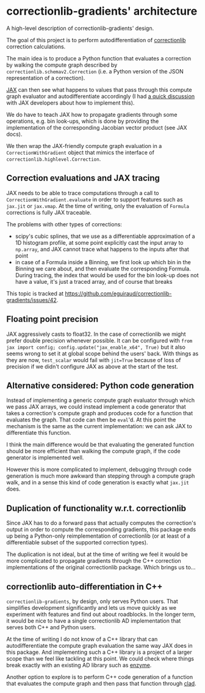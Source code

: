 # correctionlib-gradients' architecture

A high-level description of correctionlib-gradients' design.

The goal of this project is to perform autodifferentiation of
[correctionlib](https://github.com/cms-nanoAOD/correctionlib) correction calculations.

The main idea is to produce a Python function that evaluates a correction
by walking the compute graph described by `correctionlib.schemav2.Correction` (i.e. a
Python version of the JSON representation of a correction).

[JAX](https://jax.readthedocs.io/en/latest/index.html) can then see what happens to values
that pass through this compute graph evaluator and autodifferentiate accordingly (I had
[a quick discussion](https://github.com/google/jax/discussions/17715#discussioncomment-7077462) with
JAX developers about how to implement this).

We do have to teach JAX how to propagate gradients through some operations, e.g. bin look-ups,
which is done by providing the implementation of the corresponding Jacobian vector product
(see JAX docs).

We then wrap the JAX-friendly compute graph evaluation in a `CorrectionWithGradient` object
that mimics the interface of `correctionlib.highlevel.Correction`.

## Correction evaluations and JAX tracing

JAX needs to be able to trace computations through a call to `CorrectionWithGradient.evaluate`
in order to support features such as `jax.jit` or `jax.vmap`.
At the time of writing, only the evaluation of `Formula` corrections is fully JAX traceable.

The problems with other types of corrections:

- scipy's cubic splines, that we use as a differentiable approximation of a 1D histogram profile, at some
  point explicitly cast the input array to `np.array`, and JAX cannot trace what happens to the inputs
  after that point
- in case of a Formula inside a Binning, we first look up which bin in the Binning we care about, and
  then evaluate the corresponding Formula. During tracing, the index that would be used for the bin
  look-up does not have a value, it's just a traced array, and of course that breaks

This topic is tracked at https://github.com/eguiraud/correctionlib-gradients/issues/42.

## Floating point precision

JAX aggressively casts to float32.
In the case of correctionlib we might prefer double precision whenever possible.
It can be configured with `from jax import config; config.update("jax_enable_x64", True)`
but it also seems wrong to set it at global scope behind the users' back.
With things as they are now, `test_scalar` would fail with `jit=True` because of loss of precision
if we didn't configure JAX as above at the start of the test.

## Alternative considered: Python code generation

Instead of implementing a generic compute graph evaluator through which we pass
JAX arrays, we could instead implement a code generator that takes a correction's
compute graph and produces code for a function that evaluates the graph.
That code can then be `eval`'d. At this point the mechanism is the same as the
current implementation: we can ask JAX to differentiate this function.

I think the main difference would be that evaluating the generated function should
be more efficient than walking the compute graph, if the code generator is implemented
well.

However this is more complicated to implement, debugging through code generation is
much more awkward than stepping through a compute graph walk, and in a sense this
kind of code generation is exactly what `jax.jit` does.

## Duplication of functionality w.r.t. correctionlib

Since JAX has to do a forward pass that actually computes the correction's output in
order to compute the corresponding gradients, this package ends up being a Python-only
reimplementation of correctionlib (or at least of a differentiable subset of the supported
correction types).

The duplication is not ideal, but at the time of writing we feel it would
be more complicated to propagate gradients through the C++ correction implementations of the
original correctionlib package. Which brings us to...

## correctionlib auto-differentiation in C++

`correctionlib-gradients`, by design, only serves Python users.
That simplifies development significantly and lets us move quickly as we experiment
with features and find out about roadblocks.
In the longer term, it would be nice to have a single correctionlib AD implementation
that serves both C++ and Python users.

At the time of writing I do not know of a C++ library that can autodifferentiate the
compute graph evaluation the same way JAX does in this package.
And implementing such a C++ library is a project of a larger scope than we feel like
tackling at this point. We could check where things break exactly with an
existing AD library such as [enzyme](https://enzyme.mit.edu).

Another option to explore is to perform C++ code generation of a function that evaluates
the compute graph and then pass that function through [clad](https://github.com/vgvassilev/clad).
